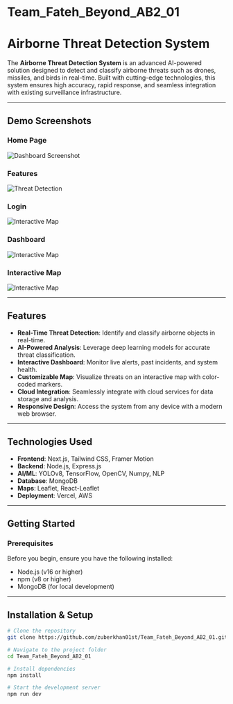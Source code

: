 # Team_Fateh_Beyond_AB2_01

# Airborne Threat Detection System

The **Airborne Threat Detection System** is an advanced AI-powered solution designed to detect and classify airborne threats such as drones, missiles, and birds in real-time. Built with cutting-edge technologies, this system ensures high accuracy, rapid response, and seamless integration with existing surveillance infrastructure.

---
## Demo Screenshots

### **Home Page**
![Dashboard Screenshot](../Team_Fateh_Beyond_AB2_01/Frontend/my-next-app/public/1_1.jpg)

### **Features**
![Threat Detection](../Team_Fateh_Beyond_AB2_01/Frontend/my-next-app/public/2.jpg)

### **Login**
![Interactive Map](../Team_Fateh_Beyond_AB2_01/Frontend/my-next-app/public/1.jpg)

### **Dashboard**
![Interactive Map](../Team_Fateh_Beyond_AB2_01/Frontend/my-next-app/public/4.jpg)

### **Interactive Map**
![Interactive Map](../Team_Fateh_Beyond_AB2_01/Frontend/my-next-app/public/image.png)


---

## Features

- **Real-Time Threat Detection**: Identify and classify airborne objects in real-time.
- **AI-Powered Analysis**: Leverage deep learning models for accurate threat classification.
- **Interactive Dashboard**: Monitor live alerts, past incidents, and system health.
- **Customizable Map**: Visualize threats on an interactive map with color-coded markers.
- **Cloud Integration**: Seamlessly integrate with cloud services for data storage and analysis.
- **Responsive Design**: Access the system from any device with a modern web browser.

---

## Technologies Used

- **Frontend**: Next.js, Tailwind CSS, Framer Motion
- **Backend**: Node.js, Express.js
- **AI/ML**: YOLOv8, TensorFlow, OpenCV, Numpy, NLP
- **Database**: MongoDB
- **Maps**: Leaflet, React-Leaflet
- **Deployment**: Vercel, AWS

---

## Getting Started

### Prerequisites

Before you begin, ensure you have the following installed:

- Node.js (v16 or higher)
- npm (v8 or higher)
- MongoDB (for local development)

---



## Installation & Setup

```sh
# Clone the repository
git clone https://github.com/zuberkhan01st/Team_Fateh_Beyond_AB2_01.git

# Navigate to the project folder
cd Team_Fateh_Beyond_AB2_01

# Install dependencies
npm install

# Start the development server
npm run dev
